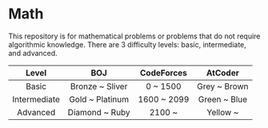# Math

This repository is for mathematical problems or problems that do not require algorithmic knowledge. There are 3 difficulty levels: basic, intermediate, and advanced. 

<center>

|Level|BOJ|CodeForces|AtCoder| 
|:---:|:---:|:---:|:---:|
|Basic|Bronze ~ Sliver|0 ~ 1500|Grey ~ Brown|
|Intermediate|Gold ~ Platinum|1600 ~ 2099|Green ~ Blue|
|Advanced|Diamond ~ Ruby|2100 ~ |Yellow ~|

</center>
